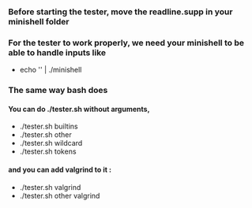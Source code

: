 ### Before starting the tester, move the readline.supp in your minishell folder
### For the tester to work properly, we need your minishell to be able to handle inputs like
- echo '<command>' | ./minishell
### The same way bash does

#### You can do ./tester.sh without arguments,
- ./tester.sh builtins
- ./tester.sh other
- ./tester.sh wildcard
- ./tester.sh tokens

#### and you can add valgrind to it :

- ./tester.sh valgrind
- ./tester.sh other valgrind
